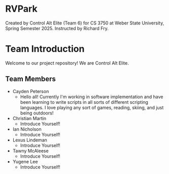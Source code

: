# RVPark
Created by Control Alt Elite (Team 6) for CS 3750 at Weber State University, Spring Semester 2025. Instructed by Richard Fry.

# Team Introduction

Welcome to our project repository! We are Control Alt Elite.

## Team Members

- Cayden Peterson
  - Hello all! Currently I'm working in software implementation and have been learning to write scripts in all sorts of different scripting languages. I love playing any sort of games, reading, skiing, and just being outdoors!
- Christian Martin
  - Introduce Yourself!
- Ian Nicholson
  - Introduce Yourself!
- Lexus Lindeman
  - Introduce Yourself!
- Tawny McAleese
  - Introduce Yourself!
- Yugene Lee
  - Introduce Yourself!
